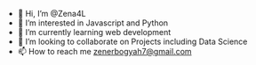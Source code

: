 - 👋 Hi, I’m @Zena4L
- 👀 I’m interested in Javascript and Python
- 🌱 I’m currently learning web development 
- 💞️ I’m looking to collaborate on Projects including Data Science 
- 📫 How to reach me zenerbogyah7@gmail.com

<!---
Zena4L/Zena4L is a ✨ special ✨ repository because its `README.md` (this file) appears on your GitHub profile.
You can click the Preview link to take a look at your changes.
--->
